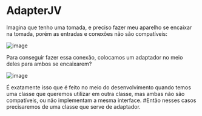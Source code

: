 # AdapterJV

Imagina que tenho uma tomada, e preciso fazer meu aparelho se encaixar na tomada, porém as entradas e conexões não são compatíveis:
 
 ![image](https://user-images.githubusercontent.com/91797963/200861032-69e7c3eb-f594-4949-a04a-f502509d517f.png)

Para conseguir fazer essa conexão, colocamos um adaptador no meio deles para ambos se encaixarem?
 
 ![image](https://user-images.githubusercontent.com/91797963/200861409-9cf9b5a2-d957-4605-bc3e-2fa26545fb85.png)

É exatamente isso que é feito no meio do desenvolvimento quando temos uma classe que queremos utilizar em outra classe, mas ambas não são compatíveis, ou não implementam a mesma interface.
#Então nesses casos precisaremos de uma classe que serve de adaptador.
